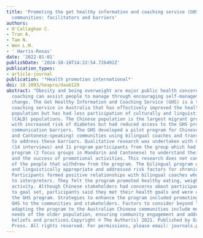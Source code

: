 ```yaml
---
title: 'Promoting the get healthy information and coaching service (GHS) in Australian-Chinese
  communities: facilitators and barriers'
authors:
- O'Callaghan C.
- Tran A.
- Tam N.
- Wen L.M.
- ' Harris-Roxas'
date: '2022-01-01'
publishDate: '2024-10-10T14:22:54.726492Z'
publication_types:
- article-journal
publication: '*Health promotion international*'
doi: 10.1093/heapro/daab129
abstract: "Obesity and being overweight are major public health concerns that health
  coaching can assist people to manage through encouraging self-management and behaviour
  change. The Get Healthy Information and Coaching Service (GHS) is a telephone health
  coaching service in Australia that has effectively improved the health of the general
  population but has had less participation of culturally and linguistically diverse
  (CALD) populations. The Chinese population is the largest migrant group in Australia
  with increased risk of diabetes but had reduced access to the GHS program due to
  communication barriers. The GHS developed a pilot program for Chinese (Mandarin
  and Cantonese-speaking) communities using bilingual coaches and translated material
  to address these barriers. Qualitative research was undertaken with Chinese stakeholders
  (14 interviews) and 11 program participants from the group which had completed the
  program (2 focus groups in Mandarin and Cantonese) to understand their experiences
  and the success of promotional activities. This research does not contain the experiences
  of the people that withdrew from the program. The bilingual program was culturally
  and linguistically appropriate and addressed risk factors for chronic conditions.
  Participants formed positive relationships with bilingual coaches who they preferred
  to interpreters. They felt the program promoted healthy eating, weight and physical
  activity. Although Chinese stakeholders had concerns about participants' ability
  to goal set, participants said they met their health goals and were committed to
  the GHS program. Strategies to enhance the program included promoting the bilingual
  GHS to the communities and stakeholders. Factors to consider beyond language in
  adapting the program to the Australian Chinese communities include meeting the heterogenous
  needs of the older population, ensuring community engagement and addressing cultural
  beliefs and practices.Copyright © The Author(s) 2021. Published by Oxford University
  Press. All rights reserved. For permissions, please email: journals.permissions@oup.com."
---
```

